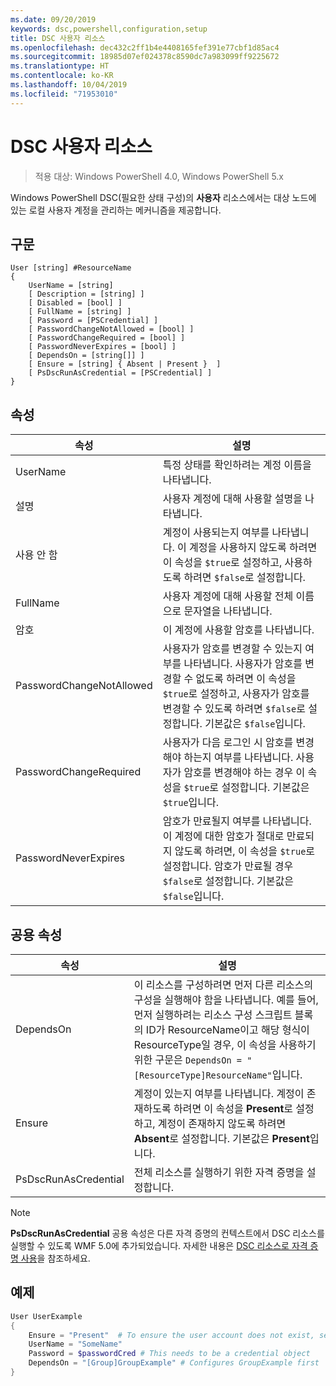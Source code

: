```yaml
---
ms.date: 09/20/2019
keywords: dsc,powershell,configuration,setup
title: DSC 사용자 리소스
ms.openlocfilehash: dec432c2ff1b4e4408165fef391e77cbf1d85ac4
ms.sourcegitcommit: 18985d07ef024378c8590dc7a983099ff9225672
ms.translationtype: HT
ms.contentlocale: ko-KR
ms.lasthandoff: 10/04/2019
ms.locfileid: "71953010"
---
```

# <a name="dsc-user-resource"></a>DSC 사용자 리소스

> 적용 대상: Windows PowerShell 4.0, Windows PowerShell 5.x

Windows PowerShell DSC(필요한 상태 구성)의 **사용자** 리소스에서는 대상 노드에 있는 로컬 사용자 계정을 관리하는 메커니즘을 제공합니다.

## <a name="syntax"></a>구문

```Syntax
User [string] #ResourceName
{
    UserName = [string]
    [ Description = [string] ]
    [ Disabled = [bool] ]
    [ FullName = [string] ]
    [ Password = [PSCredential] ]
    [ PasswordChangeNotAllowed = [bool] ]
    [ PasswordChangeRequired = [bool] ]
    [ PasswordNeverExpires = [bool] ]
    [ DependsOn = [string[]] ]
    [ Ensure = [string] { Absent | Present }  ]
    [ PsDscRunAsCredential = [PSCredential] ]
}
```

## <a name="properties"></a>속성

|속성 |설명 |
|---|---|
|UserName |특정 상태를 확인하려는 계정 이름을 나타냅니다. |
|설명 |사용자 계정에 대해 사용할 설명을 나타냅니다. |
|사용 안 함 |계정이 사용되는지 여부를 나타냅니다. 이 계정을 사용하지 않도록 하려면 이 속성을 `$true`로 설정하고, 사용하도록 하려면 `$false`로 설정합니다. |
|FullName |사용자 계정에 대해 사용할 전체 이름으로 문자열을 나타냅니다. |
|암호 |이 계정에 사용할 암호를 나타냅니다. |
|PasswordChangeNotAllowed |사용자가 암호를 변경할 수 있는지 여부를 나타냅니다. 사용자가 암호를 변경할 수 없도록 하려면 이 속성을 `$true`로 설정하고, 사용자가 암호를 변경할 수 있도록 하려면 `$false`로 설정합니다. 기본값은 `$false`입니다. |
|PasswordChangeRequired |사용자가 다음 로그인 시 암호를 변경해야 하는지 여부를 나타냅니다. 사용자가 암호를 변경해야 하는 경우 이 속성을 `$true`로 설정합니다. 기본값은 `$true`입니다. |
|PasswordNeverExpires |암호가 만료될지 여부를 나타냅니다. 이 계정에 대한 암호가 절대로 만료되지 않도록 하려면, 이 속성을 `$true`로 설정합니다. 암호가 만료될 경우 `$false`로 설정합니다. 기본값은 `$false`입니다. |

## <a name="common-properties"></a>공용 속성

|속성 |설명 |
|---|---|
|DependsOn |이 리소스를 구성하려면 먼저 다른 리소스의 구성을 실행해야 함을 나타냅니다. 예를 들어, 먼저 실행하려는 리소스 구성 스크립트 블록의 ID가 ResourceName이고 해당 형식이 ResourceType일 경우, 이 속성을 사용하기 위한 구문은 `DependsOn = "[ResourceType]ResourceName"`입니다. |
|Ensure |계정이 있는지 여부를 나타냅니다. 계정이 존재하도록 하려면 이 속성을 **Present**로 설정하고, 계정이 존재하지 않도록 하려면 **Absent**로 설정합니다. 기본값은 **Present**입니다. |
|PsDscRunAsCredential |전체 리소스를 실행하기 위한 자격 증명을 설정합니다. |

> [!NOTE]
> **PsDscRunAsCredential** 공용 속성은 다른 자격 증명의 컨텍스트에서 DSC 리소스를 실행할 수 있도록 WMF 5.0에 추가되었습니다. 자세한 내용은 [ DSC 리소스로 자격 증명 사용](../../../configurations/runasuser.md)을 참조하세요.

## <a name="example"></a>예제

```powershell
User UserExample
{
    Ensure = "Present"  # To ensure the user account does not exist, set Ensure to "Absent"
    UserName = "SomeName"
    Password = $passwordCred # This needs to be a credential object
    DependsOn = "[Group]GroupExample" # Configures GroupExample first
}
```